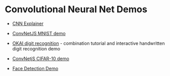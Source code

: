 # Convolutional Neural Net Demos

* [CNN Explainer](https://poloclub.github.io/cnn-explainer/)

* [ConvNetJS MNIST demo](https://cs.stanford.edu/people/karpathy/convnetjs/demo/mnist.html)

* [OKAI digit recognition](https://okai.brown.edu/chapter0.html) - combination tutorial and interactive handwritten digit recognition demo

* [ConvNetjS CIFAR-10 demo](https://cs.stanford.edu/people/karpathy/convnetjs/demo/cifar10.html)

* [Face Detection Demo](https://www.cs.cmu.edu/~dst/FaceDemo)